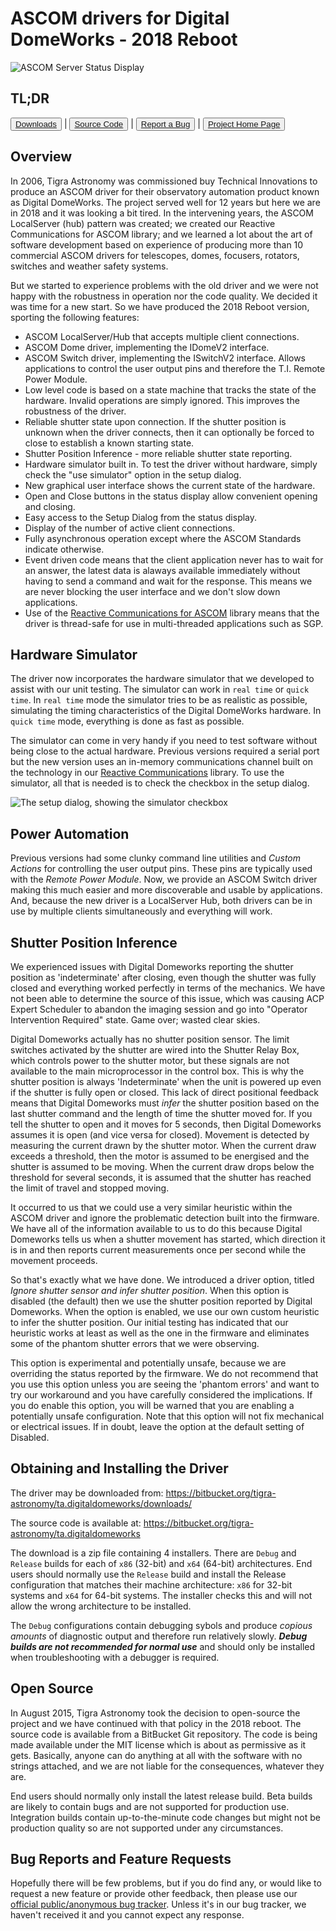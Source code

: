 # ASCOM drivers for Digital DomeWorks - 2018 Reboot #

![ASCOM Server Status Display][ddw-status]

## TL;DR ##

<button type="button" class="btn btn-secondary">[Downloads][download]</button> |
<button type="button" class="btn btn-secondary">[Source Code][git]</button> |
<button type="button" class="btn btn-secondary">[Report a Bug][bugs]</button> |
<button type="button" class="btn btn-secondary">[Project Home Page][project-home]</button>

## Overview ##

In 2006, Tigra Astronomy was commissioned buy Technical Innovations to produce an ASCOM driver for their observatory automation product known as Digital DomeWorks. The project served well for 12 years but here we are in 2018 and it was looking a bit tired. In the intervening years, the ASCOM LocalServer (hub) pattern was created; we created our Reactive Communications for ASCOM library; and we learned a lot about the art of software development based on experience of producing more than 10 commercial ASCOM drivers for telescopes, domes, focusers, rotators, switches and weather safety systems.

But we started to experience problems with the old driver and we were not happy with the robustness in operation nor the code quality. We decided it was time for a new start. So we have produced the 2018 Reboot version, sporting the following features:

- ASCOM LocalServer/Hub that accepts multiple client connections.
- ASCOM Dome driver, implementing the IDomeV2 interface.
- ASCOM Switch driver, implementing the ISwitchV2 interface.
  Allows applications to control
  the user output pins and therefore the T.I. Remote Power Module.
- Low level code is based on a state machine that tracks the
  state of the hardware. Invalid operations are simply ignored.
  This improves the robustness of the driver.
- Reliable shutter state upon connection. If the shutter position is unknown when
   the driver connects, then it can optionally be forced to close to establish a
   known starting state.
- Shutter Position Inference - more reliable shutter state reporting.
- Hardware simulator built in. To test the driver without hardware, simply check
   the "use simulator" option in the setup dialog.
- New graphical user interface shows the current state of the hardware.
- Open and Close buttons in the status display allow convenient opening
  and closing.
- Easy access to the Setup Dialog from the status display.
- Display of the number of active client connections.
- Fully asynchronous operation except where the ASCOM Standards indicate
  otherwise.
- Event driven code means that the client application never has to wait
  for an answer, the latest data is alaways available immediately without
  having to send a command and wait for the response. This means we are
  never blocking the user interface and we don't slow down applications.
- Use of the [Reactive Communications for ASCOM][RxAscom] library means
  that the driver is thread-safe for use in multi-threaded applications
  such as SGP.

## Hardware Simulator ##

The driver now incorporates the hardware simulator that we developed to assist with our unit testing. The simulator can work in `real time` or `quick time`. In `real time` mode the simulator tries to be as realistic as possible, simulating the timing characteristics of the Digital DomeWorks hardware. In `quick time` mode, everything is done as fast as possible.

The simulator can come in very handy if you need to test software without being close to the actual hardware. Previous versions required a serial port but the new version uses an in-memory communications channel built on the technology in our [Reactive Communications][RxAscom] library. To use the simulator, all that is needed is to check the checkbox in the setup dialog.

![The setup dialog, showing the simulator checkbox][ddw-setup]

## Power Automation ##

Previous versions had some clunky command line utilities and _Custom Actions_ for controlling the user output pins. These pins are typically used with the _Remote Power Module_. Now, we provide an ASCOM Switch driver making this much easier and more discoverable and usable by applications. And, because the new driver is a LocalServer Hub, both drivers can be in use by multiple clients simultaneously and everything will work.

## Shutter Position Inference ##

We experienced issues with Digital Domeworks reporting the shutter position as 'indeterminate' after closing, even though the shutter was fully closed and everything
worked perfectly in terms of the mechanics. We have not been able to determine the source
of this issue, which was causing ACP Expert Scheduler to abandon the imaging session and
go into "Operator Intervention Required" state. Game over; wasted clear skies.

Digital Domeworks actually has no shutter position sensor. The limit switches activated by the shutter are wired into the Shutter Relay Box, which controls power to the shutter motor, but these signals are not available to the main microprocessor in the control box. This is why the shutter position is always 'Indeterminate' when the unit is powered up even if the shutter is fully open or closed. This lack of direct positional feedback means that Digital
Domeworks must _infer_ the shutter position based on the last shutter command and the length of time the shutter moved for. If you tell the shutter to open and it moves for 5 seconds, then Digital Domeworks assumes it is open (and vice versa for closed). Movement
is detected by measuring the current drawn by the shutter motor. When the current draw exceeds a threshold, then the motor is assumed to be energised and the shutter is assumed
to be moving. When the current draw drops below the threshold for several seconds, it is
assumed that the shutter has reached the limit of travel and stopped moving.

It occurred to us that we could use a very similar heuristic within the ASCOM driver
and ignore the problematic detection built into the firmware. We have all of the
information available to us to do this because Digital Domeworks tells us when a shutter
movement has started, which direction it is in and then reports current measurements once
per second while the movement proceeds.

So that's exactly what we have done. We introduced a driver option, titled
_Ignore shutter sensor and infer shutter position_. When this option is disabled
(the default) then we use the shutter position reported by Digital Domeworks. When the
option is enabled, we use our own custom heuristic to infer the shutter position.
Our initial testing has indicated that our heuristic works at least as well as the one in
the firmware and eliminates some of the phantom shutter errors that we were observing.

This option is experimental and potentially unsafe, because we are overriding the status
reported by the firmware. We do not recommend that you use this option unless you are
seeing the 'phantom errors' and want to try our workaround and you have carefully
considered the implications. If you do enable this option, you will be warned that you
are enabling a potentially unsafe configuration. Note that this option will not fix
mechanical or electrical issues. If in doubt, leave the option at the default setting
of Disabled.

## Obtaining and Installing the Driver ##

The driver may be downloaded from: https://bitbucket.org/tigra-astronomy/ta.digitaldomeworks/downloads/

The source code is available at: https://bitbucket.org/tigra-astronomy/ta.digitaldomeworks

The download is a zip file containing 4 installers. There are `Debug` and `Release` builds for each of `x86` (32-bit) and `x64` (64-bit) architectures. End users should normally use the `Release` build and install the Release configuration that matches their machine architecture: `x86` for 32-bit systems and `x64` for 64-bit systems. The installer checks this and will not allow the wrong architecture to be installed.

The `Debug` configurations contain debugging sybols and produce *copious amounts* of diagnostic output and therefore run relatively slowly. ***Debug builds are not recommended for normal use*** and should only be installed when troubleshooting with a debugger is required.

## Open Source ##

In August 2015, Tigra Astronomy took the decision to open-source the project and we have continued with that policy in the 2018 reboot. The source code is available from a BitBucket Git repository. The code is being made available under the MIT license which is about as permissive as it gets. Basically, anyone can do anything at all with the software with no strings attached, and we are not liable for the consequences, whatever they are.

End users should normally only install the latest release build. Beta builds are likely to contain bugs and are not supported for production use. Integration builds contain up-to-the-minute code changes but might not be production quality so are not supported under any circumstances.

## Bug Reports and Feature Requests ##

Hopefully there will be few problems, but if you do find any, or would like to request a new feature or provide other feedback, then please use our [official public/anonymous bug tracker][bugs]. Unless it's in our bug tracker, we haven't received it and you cannot expect any response.


[bugs]: https://bitbucket.org/tigra-astronomy/ta.digitaldomeworks/issues?status=new&status=open "BitBucket Public Issue Tracker"
[RxAscom]: http://tigra-astronomy.com/reactive-communications-for-ascom "Reactive ASCOM project home page"
[download]: https://bitbucket.org/tigra-astronomy/ta.digitaldomeworks/downloads/ "Download the drivers"
[git]: https://bitbucket.org/tigra-astronomy/ta.digitaldomeworks "Get the source code"
[project-home]: http://tigra-astronomy.com/ascom-drivers-for-digital-domeworks "ASCOM Drivers for Digital Domeworks, 2018 reboot"
[ddw-status]: http://tigra-astronomy.com/Media/TigraAstronomy/site-images/Digital-Domeworks-2018/DDW-status-display.png
[ddw-setup]: http://tigra-astronomy.com/Media/TigraAstronomy/site-images/Digital-Domeworks-2018/DDW-setup-dialog.png
